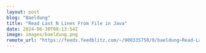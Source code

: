```yaml
---
layout: post
blog: "Baeldung"
title: "Read Last N Lines From File in Java"
date: 2024-06-30T08:13:54Z
image: images/baeldung.png
remote_url: "https://feeds.feedblitz.com/~/900335750/0/baeldung~Read-Last-N-Lines-From-File-in-Java"
---
```

